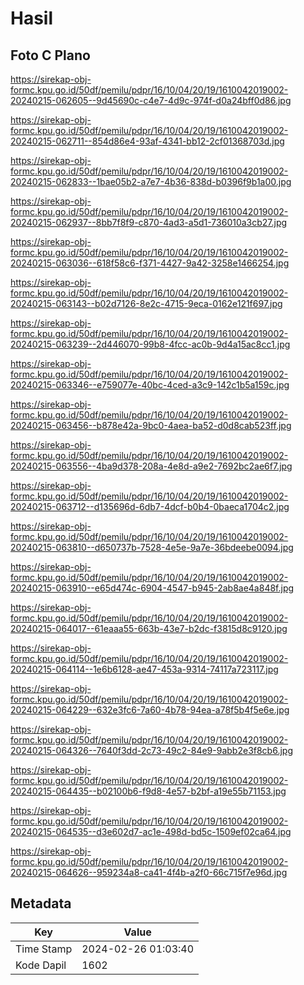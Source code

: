 # Hasil

## Foto C Plano

https://sirekap-obj-formc.kpu.go.id/50df/pemilu/pdpr/16/10/04/20/19/1610042019002-20240215-062605--9d45690c-c4e7-4d9c-974f-d0a24bff0d86.jpg

https://sirekap-obj-formc.kpu.go.id/50df/pemilu/pdpr/16/10/04/20/19/1610042019002-20240215-062711--854d86e4-93af-4341-bb12-2cf01368703d.jpg

https://sirekap-obj-formc.kpu.go.id/50df/pemilu/pdpr/16/10/04/20/19/1610042019002-20240215-062833--1bae05b2-a7e7-4b36-838d-b0396f9b1a00.jpg

https://sirekap-obj-formc.kpu.go.id/50df/pemilu/pdpr/16/10/04/20/19/1610042019002-20240215-062937--8bb7f8f9-c870-4ad3-a5d1-736010a3cb27.jpg

https://sirekap-obj-formc.kpu.go.id/50df/pemilu/pdpr/16/10/04/20/19/1610042019002-20240215-063036--618f58c6-f371-4427-9a42-3258e1466254.jpg

https://sirekap-obj-formc.kpu.go.id/50df/pemilu/pdpr/16/10/04/20/19/1610042019002-20240215-063143--b02d7126-8e2c-4715-9eca-0162e121f697.jpg

https://sirekap-obj-formc.kpu.go.id/50df/pemilu/pdpr/16/10/04/20/19/1610042019002-20240215-063239--2d446070-99b8-4fcc-ac0b-9d4a15ac8cc1.jpg

https://sirekap-obj-formc.kpu.go.id/50df/pemilu/pdpr/16/10/04/20/19/1610042019002-20240215-063346--e759077e-40bc-4ced-a3c9-142c1b5a159c.jpg

https://sirekap-obj-formc.kpu.go.id/50df/pemilu/pdpr/16/10/04/20/19/1610042019002-20240215-063456--b878e42a-9bc0-4aea-ba52-d0d8cab523ff.jpg

https://sirekap-obj-formc.kpu.go.id/50df/pemilu/pdpr/16/10/04/20/19/1610042019002-20240215-063556--4ba9d378-208a-4e8d-a9e2-7692bc2ae6f7.jpg

https://sirekap-obj-formc.kpu.go.id/50df/pemilu/pdpr/16/10/04/20/19/1610042019002-20240215-063712--d135696d-6db7-4dcf-b0b4-0baeca1704c2.jpg

https://sirekap-obj-formc.kpu.go.id/50df/pemilu/pdpr/16/10/04/20/19/1610042019002-20240215-063810--d650737b-7528-4e5e-9a7e-36bdeebe0094.jpg

https://sirekap-obj-formc.kpu.go.id/50df/pemilu/pdpr/16/10/04/20/19/1610042019002-20240215-063910--e65d474c-6904-4547-b945-2ab8ae4a848f.jpg

https://sirekap-obj-formc.kpu.go.id/50df/pemilu/pdpr/16/10/04/20/19/1610042019002-20240215-064017--61eaaa55-663b-43e7-b2dc-f3815d8c9120.jpg

https://sirekap-obj-formc.kpu.go.id/50df/pemilu/pdpr/16/10/04/20/19/1610042019002-20240215-064114--1e6b6128-ae47-453a-9314-74117a723117.jpg

https://sirekap-obj-formc.kpu.go.id/50df/pemilu/pdpr/16/10/04/20/19/1610042019002-20240215-064229--632e3fc6-7a60-4b78-94ea-a78f5b4f5e6e.jpg

https://sirekap-obj-formc.kpu.go.id/50df/pemilu/pdpr/16/10/04/20/19/1610042019002-20240215-064326--7640f3dd-2c73-49c2-84e9-9abb2e3f8cb6.jpg

https://sirekap-obj-formc.kpu.go.id/50df/pemilu/pdpr/16/10/04/20/19/1610042019002-20240215-064435--b02100b6-f9d8-4e57-b2bf-a19e55b71153.jpg

https://sirekap-obj-formc.kpu.go.id/50df/pemilu/pdpr/16/10/04/20/19/1610042019002-20240215-064535--d3e602d7-ac1e-498d-bd5c-1509ef02ca64.jpg

https://sirekap-obj-formc.kpu.go.id/50df/pemilu/pdpr/16/10/04/20/19/1610042019002-20240215-064626--959234a8-ca41-4f4b-a2f0-66c715f7e96d.jpg


## Metadata

| Key        | Value               |
| ---------- | ------------------- |
| Time Stamp | 2024-02-26 01:03:40 |
| Kode Dapil | 1602                |



